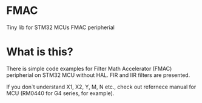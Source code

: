 # FMAC
Tiny lib for STM32 MCUs FMAC peripherial

# What is this?
There is simple code examples for Filter Math Accelerator (FMAC) peripherial on STM32 MCU without HAL. FIR and IIR filters are presented.

If you don`t understand X1, X2, Y, M, N etc., check out refernece manual for MCU (RM0440 for G4 series, for example).
